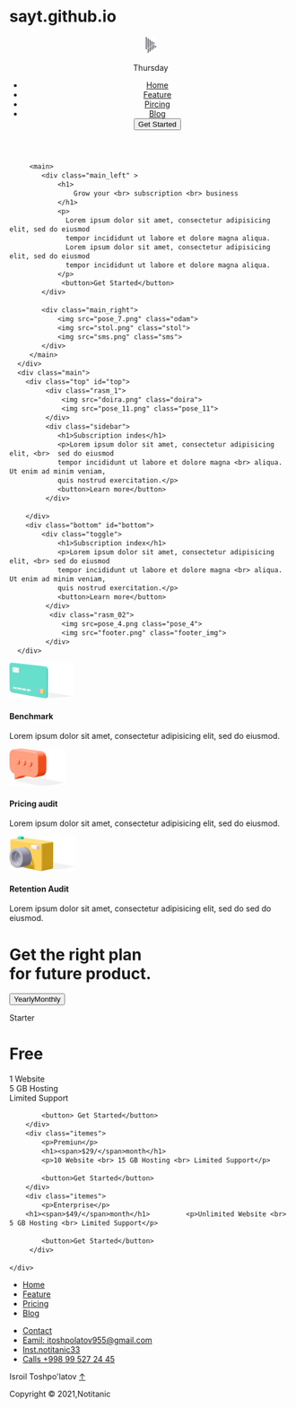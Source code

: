 # sayt.github.io
<!DOCTYPE html>
<html>
<head>
	<title>Sayt_03</title><link rel="icon" type="text/css" href="python.jpg">
	<link rel="stylesheet" type="text/css" href="sayt.css">
</head>
<body>
<header class="header_010">
	  		<div class="logo">
	  		  <img src="Shape.png">
	  		  <p>Thursday</p>
	  		</div>
	  		<nav> 
              <ul>
              	<li><a href="#head">Home</a></li>
              	<li><a href="#top">Feature</a></li>
              	<li><a href="#bottom">Pircing</a></li>
              	<li><a href="#footer">Blog</a></li>
              	<button>Get Started</button>
              </ul>
	  		</nav>
</header>
<div class="container">
	  <div class="head" id="head">
	  
	  	 <main>
	  	 	<div class="main_left" >
	  	 		<h1>
	  	 			Grow your <br> subscription <br> business
	  	 		</h1>
	  	 		<p>
	  	 		  Lorem ipsum dolor sit amet, consectetur adipisicing elit, sed do eiusmod
	  	 		  tempor incididunt ut labore et dolore magna aliqua.
	  	 		  Lorem ipsum dolor sit amet, consectetur adipisicing elit, sed do eiusmod
	  	 		  tempor incididunt ut labore et dolore magna aliqua. 
	  	 		</p>
	  	 		 <button>Get Started</button>
	  	 	</div>

	  	 	<div class="main_right">
	  	 		<img src="pose_7.png" class="odam">
	  	 		<img src="stol.png" class="stol">
	  	 		<img src="sms.png" class="sms">
	  	 	</div>
	  	 </main>
	  </div>
	  <div class="main">
	  	<div class="top" id="top">
	  		 <div class="rasm_1">
	  		     <img src="doira.png" class="doira">
	  		     <img src="pose_11.png" class="pose_11">
	  		 </div>
	  		 <div class="sidebar">
	  		 	<h1>Subscription indes</h1>
	  		 	<p>Lorem ipsum dolor sit amet, consectetur adipisicing elit, <br>  sed do eiusmod
	  		 	tempor incididunt ut labore et dolore magna <br> aliqua. Ut enim ad minim veniam, 
	  		 	quis nostrud exercitation.</p>
	  		 	<button>Learn more</button>
	  		 </div>

	  	</div>
	  	<div class="bottom" id="bottom">
	  		<div class="toggle">
	  		 	<h1>Subscription index</h1>
	  		 	<p>Lorem ipsum dolor sit amet, consectetur adipisicing elit, <br> sed do eiusmod
	  		 	tempor incididunt ut labore et dolore magna <br> aliqua. Ut enim ad minim veniam,
	  		 	quis nostrud exercitation.</p>
	  		 	<button>Learn more</button>
	  		 </div>
	  		  <div class="rasm_02">
	  		     <img src=pose_4.png class="pose_4">
	  		     <img src="footer.png" class="footer_img">
	  		 </div>
	  </div>
</div>
<div class="item">
	<div class="items">
	    <img src="Card.png">
	    <h4>Benchmark</h4>
	    <p>   
	    	Lorem ipsum dolor sit amet, consectetur adipisicing elit, sed do eiusmod.
	     <p>
	</div>
		<div class="items">
	    <img src="sms.png" style="width: 100px">
	    <h4>Pricing audit</h4>
	    <p>   
	    	Lorem ipsum dolor sit amet, consectetur adipisicing elit, sed do eiusmod.
	     <p>
	</div>
		<div class="items">
	    <img src="Camera.png">
	    <h4>Retention Audit</h4>
	    <p>   
	    	Lorem ipsum dolor sit amet, consectetur adipisicing  elit, sed do sed  do eiusmod.
	     <p>

</div>
</div>
<div class="footer" id="footer">
	<div class="header"> 
     <h1>
     	Get the right plan <br> for future product.
     </h1>
     <div class="">
     	<button><span class="span_01">Yearly</span><span class="span_02">Monthly</span></button>
     </div>
	</div>
	<div class="main_02">
		<div class="itemes">
			<p>Starter</p>
			<h1>Free</h1>
			<p>1 Website <br> 5 GB Hosting <br> Limited Support</p>

			<button> Get Started</button>
		</div>
		<div class="itemes">
			<p>Premiun</p>
			<h1><span>$29/</span>month</h1>
			<p>10 Website <br> 15 GB Hosting <br> Limited Support</p>

			<button>Get Started</button>
		</div>
        <div class="itemes">
			<p>Enterprise</p>
		<h1><span>$49/</span>month</h1>			<p>Unlimited Website <br> 5 GB Hosting <br> Limited Support</p>

			<button>Get Started</button>
		 </div>
  
	</div>

</div>
	<div class="footer_02">
	 <div class="adres">
             <ul>
               <li><a href="#head">Home</a></li>
               <li><a href="#top">Feature</a></li>
               <li><a href="#bottom">Pricing</a></li>
               <li><a href="#footer">Blog</a></li>
             </ul>
           </div>
             <div class="mening">
             <ul>
               <li><a href="#">Contact</a></li>
               <li><a href="gmail.com">Eamil: itoshpolatov955@gmail.com</a></li>
               <li><a href="#">Inst.notitanic33</a></li>
               <li><a href="#">Calls +998 99 527 24 45</a></li>
             </ul>
              <div class="email">
             <p class="footer_p">
               Isroil Toshpo'latov  <a href="#head" class="home" >↑</a>
             </p>
              <p> Copyright &copy 2021,Notitanic</p>
           </div>
           </div>
       </div>
 

</div>
<script>
	header = document.querySelector('.header_010')
    window.addEventListener('scroll', function go(){
    header.style.cssText="background:#ccc;"
  })

</script>
</body>
</html>
